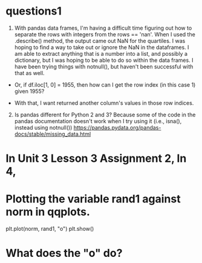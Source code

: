 # questions1

1. With pandas data frames, I'm having a difficult time figuring out how to separate the rows with integers from the rows == 'nan'. 
When I used the .describe() method, the output came out NaN for the quartiles. I was hoping to find a way to take out or ignore the NaN in the dataframes. I am able to extract anything that is a number into a list, and possibly a dictionary, but I was hoping to be able to do so within the data frames. I have been trying things with notnull(), but haven't been successful with that as well.

- Or, if df.iloc[1, 0] = 1955, then how can I get the row index (in this case 1) given 1955?

- With that, I want returned another column's values in those row indices.




2. Is pandas different for Python 2 and 3?
Because some of the code in the pandas documentation doesn't work when I try using it (i.e., isna(), instead using notnull())
https://pandas.pydata.org/pandas-docs/stable/missing_data.html



# In Unit 3 Lesson 3 Assignment 2, ln 4, 
# Plotting the variable rand1 against norm in qqplots.
plt.plot(norm, rand1, "o") 
plt.show() 

# What does the "o" do?

